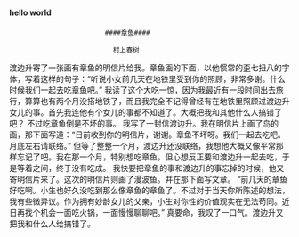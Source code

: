 #### hello world

                            ####章鱼####

                              村上春树

渡边升寄了一张画有章鱼的明信片给我。章鱼画的下面，以他惯常的歪七扭八的字体，写着这样的句子：“听说小女前几天在地铁里受到你的照顾，非常多谢。什么时候我们一起去吃章鱼吧。”
我读了这个大吃一惊，因为我最近有一段时间出去旅行，算算也有两个月没搭地铁了，而且我完全不记得曾经有在地铁里照顾过渡边升女儿的事。首先我连他有个女儿的事都不知道了。大概把我和其他什么人搞错了吧？
不过吃章鱼倒是不坏的事。
我写了一封信渡边升。我在明信片上画了鸟的画，那下面写道：“日前收到你的明信片，谢谢。章鱼不坏呀。我们一起去吃吧。月底左右请联络。”
但等了整整一个月，渡边升还没联络，我想他大概又像平常那样忘记了吧。我在那一个月，特别想吃章鱼，但心想反正要和渡边升一起去吃，于是等着之间，终于没有吃成。
我快要把章鱼的事和渡边升的事忘掉的时候，他又寄明信片来了。这次的明信片则画了漫波鱼。并在那下面写文章。
“前几天的章鱼好吃啊。小生也好久没吃到那么像章鱼的章鱼了。不过对于当天你所陈述的想法，我有些微异议。作为拥有妙龄女儿的父亲，小生对你性的价值观实在无法苟同。近日再找个机会一面吃火锅，一面慢慢聊聊吧。”
真要命，我叹了一口气。渡边升又把我和什么人给搞错了。